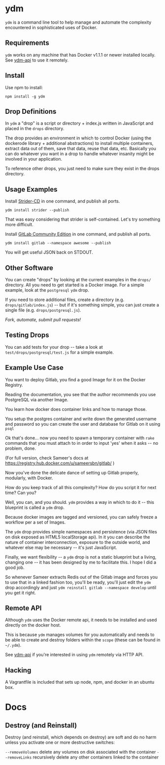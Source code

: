 # ydm

`ydm` is a command line tool to help manage and automate the complexity encountered in sophisticated uses of Docker.

## Requirements

`ydm` works on any machine that has Docker v1.1.1 or newer installed locally. See [ydm-api](https://github.com/keyvanfatehi/ydm-api) to use it remotely.

## Install

Use npm to install:

`npm install -g ydm`

## Drop Definitions

In `ydm` a "drop" is a script or directory + index.js written in JavaScript and placed in the `drops` directory.

The drop provides an environment in which to control Docker (using the dockerode library + additional abstractions) to install multiple containers, extract data out of them, save that data, reuse that data, etc. Basically you can do whatever you want in a drop to handle whatever insanity might be involved in your application.

To reference other drops, you just need to make sure they exist in the drops directory.

## Usage Examples

Install [Strider-CD](https://github.com/Strider-CD/strider) in one command, and publish all ports.

`ydm install strider --publish`

That was easy considering that strider is self-contained. Let's try something more difficult.

Install [GitLab Community Edition](https://gitlab.com/gitlab-org/gitlab-ce/tree/master) in one command, and publish all ports.

`ydm install gitlab --namespace awesome --publish`

You will get useful JSON back on STDOUT.

## Other Software

You can create "drops" by looking at the current examples in the `drops/` directory. All you need to get started is a Docker image. For a simple example, look at the `postgresql` `ydm` drop.

If you need to store additional files, create a directory (e.g. `drops/gitlab/index.js`) -- but if it's something simple, you can just create a single file (e.g. `drops/postgresql.js`).

*Fork, automate, submit pull requests!*

## Testing Drops

You can add tests for your drop -- take a look at `test/drops/postgresql/test.js` for a simple example.

## Example Use Case

You want to deploy Gitlab, you find a good Image for it on the Docker Registry.

Reading the documentation, you see that the author recommends you use PostgreSQL via another Image.

You learn how docker does container links and how to manage those.

You setup the postgres container and write down the generated username and password so you can create the user and database for Gitlab on it using `psql` 

Ok that's done... now you need to spawn a temporary container with `rake` commands that you must attach to in order to input 'yes' when it asks -- no problem, done.

(For full version, check Sameer's docs at https://registry.hub.docker.com/u/sameersbn/gitlab/ )

Now you've done the delicate dance of setting up Gitlab properly, modularly, with Docker.

How do you keep track of all this complexity? How do you script it for next time? Can you?

Well, you can, and you should. `ydm` provides a way in which to do it -- this blueprint is called a `ydm` drop.

Because docker images are tagged and versioned, you can safely freeze a workflow per a set of Images.

The `ydm` drop provides simple namespaces and persistence (via JSON files on disk exposed as HTML5 localStorage api). In it you can describe the nature of container interconnection, exposure to the outside world, and whatever else may be necessary -- it's just JavaScript.

Finally, we want flexibility -- a `ydm` drop is not a static blueprint but a living, changing one -- it has been designed by me to facilitate this. I hope I did a good job.

So whenever Sameer extracts Redis out of the Gitlab image and forces you to use that in a linked fashion too, you'll be ready, you'll just edit the `ydm` drop accordingly and just `ydm reinstall gitlab --namespace develop` until you get it right.

## Remote API

Although `ydm` uses the Docker remote api, it needs to be installed and used directly on the docker host.

This is because `ydm` manages volumes for you automatically and needs to be able to create and destroy folders within the `scope` (these can be found in `~/.ydm`).

See [ydm-api](https://github.com/keyvanfatehi/ydm-api) if you're interested in using `ydm` remotely via HTTP API.

## Hacking

A Vagrantfile is included that sets up node, npm, and docker in an ubuntu box.

# Docs

## Destroy (and Reinstall)

Destroy (and reinstall, which depends on destroy) are soft and do no harm unless you activate one or more destructive switches:

`--removeVolumes` delete any volumes on disk associated with the container
`--removeLinks` recursively delete any other containers linked to the container

